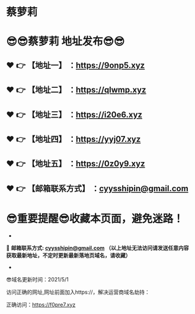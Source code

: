 # 蔡萝莉
:sunglasses::sunglasses:蔡萝莉 地址发布:sunglasses::sunglasses:
==
:heart: :point_right: 【地址一】 ：https://9onp5.xyz
------
:heart: :point_right: 【地址二】 ：https://qlwmp.xyz
------
:heart: :point_right: 【地址三】 ：https://i20e6.xyz
------
:heart: :point_right: 【地址四】 ：https://yyj07.xyz
------
:heart: :point_right: 【地址五】 ：https://0z0y9.xyz
------
:heart: :point_right: 【邮箱联系方式】 ：cyysshipin@gmail.com
------
:sunglasses:重要提醒:sunglasses:收藏本页面，避免迷路！
==

-

:e-mail: __邮箱联系方式: cyysshipin@gmail.com （以上地址无法访问请发送任意内容获取最新地址，不定时更新最新落地页域名，请收藏）__

-

:sunglasses:域名更新时间：2021/5/1

访问正确的网址,网址前面加入https://，解决运营商域名劫持：

正确访问：https://f0pre7.xyz


